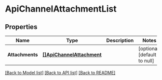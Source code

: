 # ApiChannelAttachmentList

## Properties
Name | Type | Description | Notes
------------ | ------------- | ------------- | -------------
**Attachments** | [**[]ApiChannelAttachment**](apiChannelAttachment.md) |  | [optional] [default to null]

[[Back to Model list]](../README.md#documentation-for-models) [[Back to API list]](../README.md#documentation-for-api-endpoints) [[Back to README]](../README.md)


